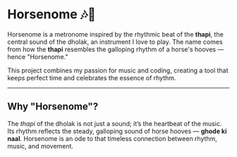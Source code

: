 # Horsenome 🎶🐎

Horsenome is a metronome inspired by the rhythmic beat of the **thapi**, the central sound of the dholak, an instrument I love to play. The name comes from how the **thapi** resembles the galloping rhythm of a horse's hooves — hence "Horsenome." 

This project combines my passion for music and coding, creating a tool that keeps perfect time and celebrates the essence of rhythm.

---

## Why "Horsenome"? 
The *thapi* of the dholak is not just a sound; it’s the heartbeat of the music. Its rhythm reflects the steady, galloping sound of horse hooves — **ghode ki naal**. Horsenome is an ode to that timeless connection between rhythm, music, and movement.
